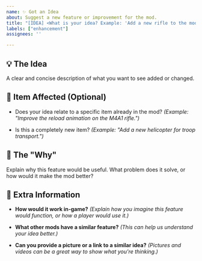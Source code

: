 ```yaml
---
name: ✨ Got an Idea
about: Suggest a new feature or improvement for the mod.
title: "[IDEA] <What is your idea? Example: 'Add a new rifle to the mod.'>"
labels: ["enhancement"]
assignees: ''

---
```


## 💡 The Idea

A clear and concise description of what you want to see added or changed.

## 🔫 Item Affected (Optional)

* Does your idea relate to a specific item already in the mod?
    *(Example: "Improve the reload animation on the M4A1 rifle.")*

* Is this a completely new item?
    *(Example: "Add a new helicopter for troop transport.")*

## 💭 The "Why"

Explain why this feature would be useful. What problem does it solve, or how would it make the mod better?

## 📝 Extra Information

* **How would it work in-game?**
    *(Explain how you imagine this feature would function, or how a player would use it.)*

* **What other mods have a similar feature?**
    *(This can help us understand your idea better.)*

* **Can you provide a picture or a link to a similar idea?**
    *(Pictures and videos can be a great way to show what you're thinking.)*
